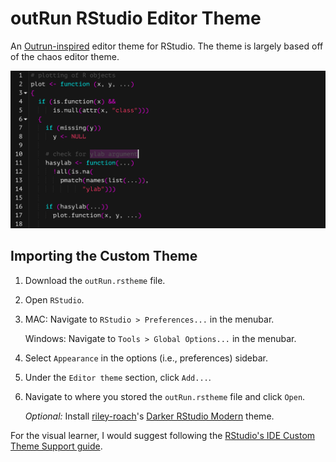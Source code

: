 # outRun RStudio Editor Theme

An [Outrun-inspired](https://www.reddit.com/r/outrun) editor theme for RStudio. The theme is largely based off of the chaos editor theme.

![Example of Outrun Theme](https://github.com/camkay/outRun/blob/master/example/outrun_theme_example.png)

## Importing the Custom Theme

1. Download the `outRun.rstheme` file. 

1. Open `RStudio`.

1. MAC: Navigate to `RStudio > Preferences...` in the menubar.

   Windows: Navigate to `Tools > Global Options...` in the menubar.
   
1. Select `Appearance` in the options (i.e., preferences) sidebar.

1. Under the `Editor theme` section, click `Add...`.

1. Navigate to where you stored the `outRun.rstheme` file and click `Open`.

&nbsp;&nbsp;&nbsp;&nbsp;&nbsp;&nbsp;*Optional:* Install [riley-roach](https://github.com/riley-roach)'s [Darker RStudio Modern](https://github.com/riley-roach/daRkStudio) theme.

For the visual learner, I would suggest following the [RStudio's IDE Custom Theme Support guide](https://blog.rstudio.com/2018/10/29/rstudio-ide-custom-theme-support/#importing-a-custom-theme).
